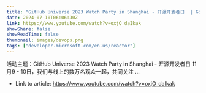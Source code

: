 ```yaml
---
title: "GitHub Universe 2023 Watch Party in Shanghai - 开源开发者日  | GitHub 我的开源成长之旅 [5]"
date: 2024-07-10T06:06:30Z
link: https://www.youtube.com/watch?v=oxjO_daIkak
showShare: false
showReadTime: false
thumbnail: images/devops.png
tags: ["developer.microsoft.com/en-us/reactor"]
---
```

活动主题：GitHub Universe 2023 Watch Party in Shanghai - 开源开发者日 11月9 - 10日，我们与线上的数万名观众一起，共同关注 ...

- Link to article: https://www.youtube.com/watch?v=oxjO_daIkak